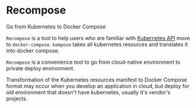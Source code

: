 # Recompose

Go from Kubernetes to Docker Compose

`Recompose` is a tool to help users who are familiar with [Kubernetes API](http://kubernetes.io) move
to `docker-compose`. `kompose` takes all kubernetes resources and translates it into docker compose.

`Recompose` is a convenience tool to go from cloud-native environment to private deploy environment.

Transformation of the Kubernetes resources manifest to Docker Compose format may occur when you develop an application
in cloud, but deploy for old environment that doesn't have kubernetes, usually it's vendor's projects.
